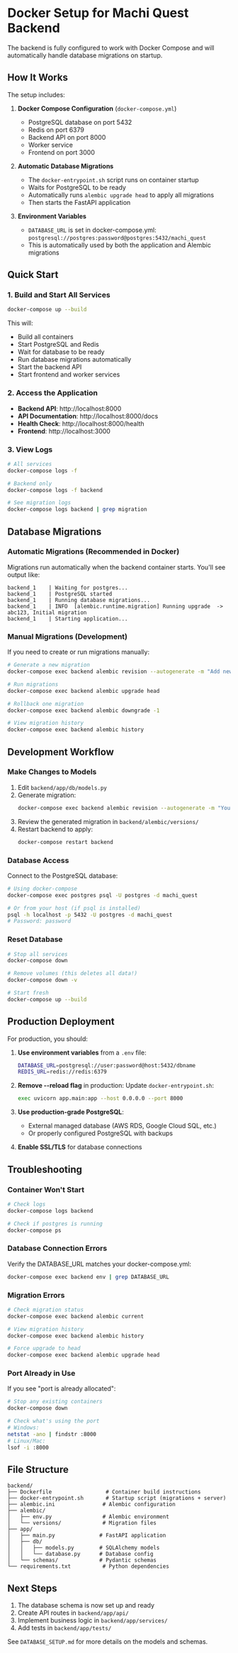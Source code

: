 # Docker Setup for Machi Quest Backend

The backend is fully configured to work with Docker Compose and will automatically handle database migrations on startup.

## How It Works

The setup includes:

1. **Docker Compose Configuration** (`docker-compose.yml`)
   - PostgreSQL database on port 5432
   - Redis on port 6379
   - Backend API on port 8000
   - Worker service
   - Frontend on port 3000

2. **Automatic Database Migrations**
   - The `docker-entrypoint.sh` script runs on container startup
   - Waits for PostgreSQL to be ready
   - Automatically runs `alembic upgrade head` to apply all migrations
   - Then starts the FastAPI application

3. **Environment Variables**
   - `DATABASE_URL` is set in docker-compose.yml: `postgresql://postgres:password@postgres:5432/machi_quest`
   - This is automatically used by both the application and Alembic migrations

## Quick Start

### 1. Build and Start All Services

```bash
docker-compose up --build
```

This will:
- Build all containers
- Start PostgreSQL and Redis
- Wait for database to be ready
- Run database migrations automatically
- Start the backend API
- Start frontend and worker services

### 2. Access the Application

- **Backend API**: http://localhost:8000
- **API Documentation**: http://localhost:8000/docs
- **Health Check**: http://localhost:8000/health
- **Frontend**: http://localhost:3000

### 3. View Logs

```bash
# All services
docker-compose logs -f

# Backend only
docker-compose logs -f backend

# See migration logs
docker-compose logs backend | grep migration
```

## Database Migrations

### Automatic Migrations (Recommended in Docker)

Migrations run automatically when the backend container starts. You'll see output like:

```
backend_1    | Waiting for postgres...
backend_1    | PostgreSQL started
backend_1    | Running database migrations...
backend_1    | INFO  [alembic.runtime.migration] Running upgrade  -> abc123, Initial migration
backend_1    | Starting application...
```

### Manual Migrations (Development)

If you need to create or run migrations manually:

```bash
# Generate a new migration
docker-compose exec backend alembic revision --autogenerate -m "Add new field"

# Run migrations
docker-compose exec backend alembic upgrade head

# Rollback one migration
docker-compose exec backend alembic downgrade -1

# View migration history
docker-compose exec backend alembic history
```

## Development Workflow

### Make Changes to Models

1. Edit `backend/app/db/models.py`
2. Generate migration:
   ```bash
   docker-compose exec backend alembic revision --autogenerate -m "Your change description"
   ```
3. Review the generated migration in `backend/alembic/versions/`
4. Restart backend to apply:
   ```bash
   docker-compose restart backend
   ```

### Database Access

Connect to the PostgreSQL database:

```bash
# Using docker-compose
docker-compose exec postgres psql -U postgres -d machi_quest

# Or from your host (if psql is installed)
psql -h localhost -p 5432 -U postgres -d machi_quest
# Password: password
```

### Reset Database

```bash
# Stop all services
docker-compose down

# Remove volumes (this deletes all data!)
docker-compose down -v

# Start fresh
docker-compose up --build
```

## Production Deployment

For production, you should:

1. **Use environment variables** from a `.env` file:
   ```bash
   DATABASE_URL=postgresql://user:password@host:5432/dbname
   REDIS_URL=redis://redis:6379
   ```

2. **Remove --reload flag** in production:
   Update `docker-entrypoint.sh`:
   ```bash
   exec uvicorn app.main:app --host 0.0.0.0 --port 8000
   ```

3. **Use production-grade PostgreSQL**:
   - External managed database (AWS RDS, Google Cloud SQL, etc.)
   - Or properly configured PostgreSQL with backups

4. **Enable SSL/TLS** for database connections

## Troubleshooting

### Container Won't Start

```bash
# Check logs
docker-compose logs backend

# Check if postgres is running
docker-compose ps
```

### Database Connection Errors

Verify the DATABASE_URL matches your docker-compose.yml:
```bash
docker-compose exec backend env | grep DATABASE_URL
```

### Migration Errors

```bash
# Check migration status
docker-compose exec backend alembic current

# View migration history
docker-compose exec backend alembic history

# Force upgrade to head
docker-compose exec backend alembic upgrade head
```

### Port Already in Use

If you see "port is already allocated":
```bash
# Stop any existing containers
docker-compose down

# Check what's using the port
# Windows:
netstat -ano | findstr :8000
# Linux/Mac:
lsof -i :8000
```

## File Structure

```
backend/
├── Dockerfile                 # Container build instructions
├── docker-entrypoint.sh       # Startup script (migrations + server)
├── alembic.ini               # Alembic configuration
├── alembic/
│   ├── env.py                # Alembic environment
│   └── versions/             # Migration files
├── app/
│   ├── main.py              # FastAPI application
│   ├── db/
│   │   ├── models.py        # SQLAlchemy models
│   │   └── database.py      # Database config
│   └── schemas/             # Pydantic schemas
└── requirements.txt          # Python dependencies
```

## Next Steps

1. The database schema is now set up and ready
2. Create API routes in `backend/app/api/`
3. Implement business logic in `backend/app/services/`
4. Add tests in `backend/app/tests/`

See `DATABASE_SETUP.md` for more details on the models and schemas.
